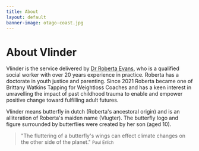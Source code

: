 ```yaml
---
title: About
layout: default
banner-image: otago-coast.jpg
---
```


# About Vlinder

Vlinder is the service delivered by [Dr Roberta Evans][profile], who is a qualified social worker with over 20 years experience in practice. Roberta has a doctorate in youth justice and parenting. Since 2021 Roberta became one of Brittany Watkins Tapping for Weightloss Coaches and has a keen interest in unravelling the impact of past childhood trauma to enable and empower positive change toward fulfilling adult futures. 

Vlinder means butterfly in dutch (Roberta's ancestoral origin) and is an alliteration of Roberta's maiden name (Vlugter). The butterfly logo and figure surrounded by butterflies were created by her son (aged 10). 

[profile]: http://uk.linkedin.com/pub/roberta-evans/25/b37/907


> "The fluttering of a butterfly's wings can effect climate changes on the other side of the planet."
> <small>Paul Erlich</small>

